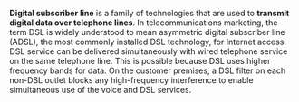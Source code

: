 __Digital subscriber line__ is a family of technologies that are used to __transmit digital data over telephone lines__. In telecommunications marketing, the term DSL is widely understood to mean asymmetric digital subscriber line (ADSL), the most commonly installed DSL technology, for Internet access. DSL service can be delivered simultaneously with wired telephone service on the same telephone line. This is possible because DSL uses higher frequency bands for data. On the customer premises, a DSL filter on each non-DSL outlet blocks any high-frequency interference to enable simultaneous use of the voice and DSL services.

